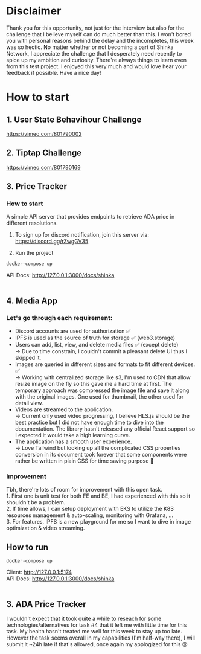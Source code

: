 # Disclaimer

Thank you for this opportunity, not just for the interview but also for the challenge that I believe myself can do much better than this. I won't bored you with personal reasons behind the delay and the incompletes, this week was so hectic. No matter whether or not becoming a part of Shinka Network, I appreciate the challenge that I desperately need recently to spice up my ambition and curiosity. There're always things to learn even from this test project. I enjoyed this very much and would love hear your feedback if possible. Have a nice day!

# How to start

## 1. User State Behavihour Challenge <br/>

https://vimeo.com/801790002

## 2. Tiptap Challenge <br/>

https://vimeo.com/801790169

## 3. Price Tracker

### How to start

A simple API server that provides endpoints to retrieve ADA price in different resolutions.

1. To sign up for discord notification, join this server via: https://discord.gg/rZwgGV35

2. Run the project

```
docker-compose up
```

API Docs: http://127.0.0.1:3000/docs/shinka
<br/><br/>

## 4. Media App

### Let's go through each requirement:

- Discord accounts are used for authorization ✅
- IPFS is used as the source of truth for storage ✅ (web3.storage)
- Users can add, list, view, and delete media files ✅ (except delete)
  <br/> &rarr; Due to time constrain, I couldn't commit a pleasant delete UI thus I skipped it.
- Images are queried in different sizes and formats to fit different devices. ✅
  <br/> &rarr; Working with centralized storage like s3, I'm used to CDN that allow resize image on the fly so this gave me a hard time at first. The temporary approach was compressed the image file and save it along with the original images. One used for thumbnail, the other used for detail view.
- Videos are streamed to the application.
  <br/> &rarr; Current only used video progressing, I believe HLS.js should be the best practice but I did not have enough time to dive into the documentation. The library hasn't released any official React support so I expected it would take a high learning curve.
- The application has a smooth user experience.
  <br/> &rarr; Love Tailwind but looking up all the complicated CSS properties conversion in its document took forever that some components were rather be written in plain CSS for time saving purpose 🥺

### Improvement

Tbh, there're lots of room for improvement with this open task.
<br/>1. First one is unit test for both FE and BE, I had experienced with this so it shouldn't be a problem.
<br/>2. If time allows, I can setup deployment with EKS to utilize the K8S resources management & auto-scaling, monitoring with Grafana, ...
<br/>3. For features, IPFS is a new playground for me so I want to dive in image optimization & video streaming.

## How to run

```
docker-compose up
```

Client: http://127.0.0.1:5174 <br/>
API Docs: http://127.0.0.1:3000/docs/shinka
<br/><br/>

## 3. ADA Price Tracker

I wouldn't expect that it took quite a while to reseach for some technologies/alternatives for task #4 that it left me with little time for this task. My health hasn't treated me well for this week to stay up too late. However the task seems overall in my capabilities (I'm half-way there), I will submit it ~24h late if that's allowed, once again my applogized for this 😢
